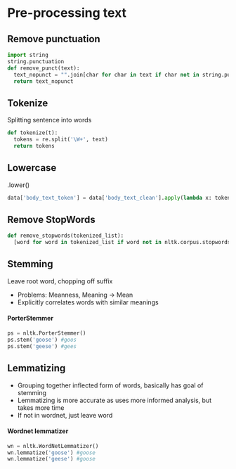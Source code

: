# Pre-processing text

## Remove punctuation
```python
import string
string.punctuation
def remove_punct(text):
  text_nopunct = "".join[char for char in text if char not in string.punctuation]
  return text_nopunct
```

## Tokenize
Splitting sentence into words
```py
def tokenize(t):
  tokens = re.split('\W+', text)
  return tokens
```

## Lowercase
.lower()
```py
data['body_text_token'] = data['body_text_clean'].apply(lambda x: tokenize(x.lower()))
```

## Remove StopWords
```py
def remove_stopwords(tokenized_list):
  [word for word in tokenized_list if word not in nltk.corpus.stopwords.words('english')]
```

 ## Stemming
 Leave root word, chopping off suffix
 - Problems: Meanness, Meaning -> Mean
 - Explicitly correlates words with similar meanings

 #### PorterStemmer
 ```py
 ps = nltk.PorterStemmer()
 ps.stem('goose') #goos
 ps.stem('geese') #gees
 ```

 ## Lemmatizing
 - Grouping together inflected form of words, basically has goal of stemming
 - Lemmatizing is more accurate as uses more informed analysis, but takes more time
 - If not in wordnet, just leave word

 #### Wordnet lemmatizer
```py
wn = nltk.WordNetLemmatizer()
wn.lemmatize('goose') #goose
wn.lemmatize('geese') #goose
```
